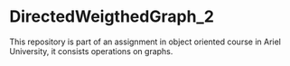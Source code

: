 # DirectedWeigthedGraph_2
This repository is part of an assignment in object oriented course in Ariel University, it consists operations on graphs.
